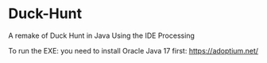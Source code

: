 # Duck-Hunt
A remake of Duck Hunt in Java
Using the IDE Processing

To run the EXE: you need to install Oracle Java 17 first:
https://adoptium.net/
